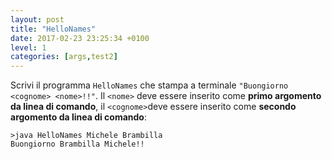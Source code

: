```yaml
---
layout: post
title: "HelloNames"
date: 2017-02-23 23:25:34 +0100
level: 1
categories: [args,test2]
---
```


Scrivi il programma `HelloNames` che stampa a terminale `"Buongiorno <cognome> <nome>!!"`. Il `<nome>` deve essere inserito come **primo argomento da linea di comando**, il `<cognome>`deve essere inserito come **secondo argomento da linea di comando**:

~~~text
>java HelloNames Michele Brambilla
Buongiorno Brambilla Michele!!
~~~